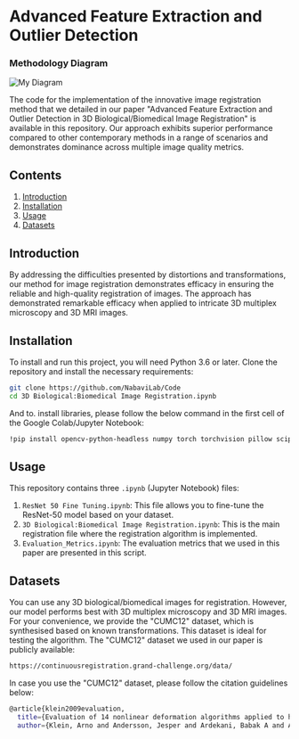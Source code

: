 # Advanced Feature Extraction and Outlier Detection


 ### Methodology Diagram
![My Diagram](Diagram.png)

The code for the implementation of the innovative image registration method that we detailed in our paper "Advanced Feature Extraction and Outlier Detection in 3D Biological/Biomedical Image Registration" is available in this repository. Our approach exhibits superior performance compared to other contemporary methods in a range of scenarios and demonstrates dominance across multiple image quality metrics.

## Contents
1. [Introduction](#introduction)
2. [Installation](#installation)
3. [Usage](#usage)
4. [Datasets](#datasets)

## Introduction

By addressing the difficulties presented by distortions and transformations, our method for image registration demonstrates efficacy in ensuring the reliable and high-quality registration of images. The approach has demonstrated remarkable efficacy when applied to intricate 3D multiplex microscopy and 3D MRI images. 

## Installation

To install and run this project, you will need Python 3.6 or later. Clone the repository and install the necessary requirements:

```bash
git clone https://github.com/NabaviLab/Code
cd 3D Biological:Biomedical Image Registration.ipynb
```
And to. install libraries, please follow the below command in the first cell of the Google Colab/Jupyter Notebook:
```bash
!pip install opencv-python-headless numpy torch torchvision pillow scipy pandas matplotlib seaborn plotly scikit-image psutil scikit-learn
```

## Usage

This repository contains three `.ipynb` (Jupyter Notebook) files:
1. `ResNet 50 Fine Tuning.ipynb`: This file allows you to fine-tune the ResNet-50 model based on your dataset.
2. `3D Biological:Biomedical Image Registration.ipynb`: This is the main registration file where the registration algorithm is implemented.
3. `Evaluation_Metrics.ipynb`: The evaluation metrics that we used in this paper are presented in this script.

## Datasets
You can use any 3D biological/biomedical images for registration. However, our model performs best with 3D multiplex microscopy and 3D MRI images. For your convenience, we provide the "CUMC12" dataset, which is synthesised based on known transformations. This dataset is ideal for testing the algorithm. The "CUMC12" dataset we used in our paper is publicly available:

```bash
https://continuousregistration.grand-challenge.org/data/
```

In case you use the "CUMC12" dataset, please follow the citation guidelines below:

```bash
@article{klein2009evaluation,
  title={Evaluation of 14 nonlinear deformation algorithms applied to human brain MRI registration},
  author={Klein, Arno and Andersson, Jesper and Ardekani, Babak A and Ashburner, John and Avants, Brian and Chiang, Ming-Chang and Christensen, Gary E and Collins, D Louis and Gee, James and Hellier, Pierre and others},

